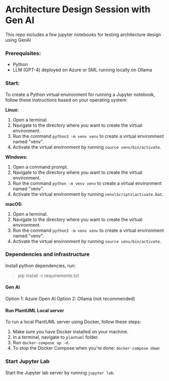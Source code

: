 # Architecture Design Session with Gen AI

This repo includes a few jupyter notebooks for testing architecture design using GenAI

### Prerequisites:
- Python
- LLM (GPT-4) deployed on Azure or SML running locally on Ollama  


### Start:

To create a Python virtual environment for running a Jupyter notebook, follow these instructions based on your operating system:

**Linux:**
1. Open a terminal.
2. Navigate to the directory where you want to create the virtual environment.
3. Run the command `python3 -m venv venv` to create a virtual environment named "venv".
4. Activate the virtual environment by running `source venv/bin/activate`.

**Windows:**
1. Open a command prompt.
2. Navigate to the directory where you want to create the virtual environment.
3. Run the command `python -m venv venv` to create a virtual environment named "venv".
4. Activate the virtual environment by running `venv\Scripts\activate.bat`.

**macOS:**
1. Open a terminal.
2. Navigate to the directory where you want to create the virtual environment.
3. Run the command `python3 -m venv venv` to create a virtual environment named "venv".
4. Activate the virtual environment by running `source venv/bin/activate`.

### Dependencies and infrastructure

Install python dependencies, run:
> pip install -r requirements.txt

#### Gen AI

Option 1: Azure Open AI
Option 2: Ollama (not recommended)

#### Run PlantUML Local server

To run a local PlantUML server using Docker, follow these steps:

1. Make sure you have Docker installed on your machine.
1. In a terminal, navigate to `plantuml` folder.
1. Run `docker-compose up -d`.
1. To stop the Docker Compose when you're done: `docker-compose down`

### Start Jupyter Lab

Start the Jupyter lab server by running `jupyter lab`.




